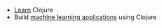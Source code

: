 
- <a href="./learn">Learn</a> Clojure
- Build <a href="./ml">machine learning applications</a> using Clojure
